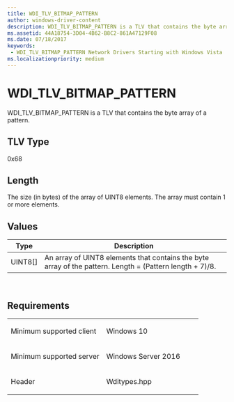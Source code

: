 ```yaml
---
title: WDI_TLV_BITMAP_PATTERN
author: windows-driver-content
description: WDI_TLV_BITMAP_PATTERN is a TLV that contains the byte array of a pattern.
ms.assetid: 44A18754-3D04-4B62-B8C2-861A47129F08
ms.date: 07/18/2017 
keywords:
 - WDI_TLV_BITMAP_PATTERN Network Drivers Starting with Windows Vista
ms.localizationpriority: medium
---
```


# WDI\_TLV\_BITMAP\_PATTERN


WDI\_TLV\_BITMAP\_PATTERN is a TLV that contains the byte array of a pattern.

## TLV Type


0x68

## Length


The size (in bytes) of the array of UINT8 elements. The array must contain 1 or more elements.

## Values


| Type      | Description                                                                                              |
|-----------|----------------------------------------------------------------------------------------------------------|
| UINT8\[\] | An array of UINT8 elements that contains the byte array of the pattern. Length = (Pattern length + 7)/8. |

 

Requirements
------------

<table>
<colgroup>
<col width="50%" />
<col width="50%" />
</colgroup>
<tbody>
<tr class="odd">
<td><p>Minimum supported client</p></td>
<td><p>Windows 10</p></td>
</tr>
<tr class="even">
<td><p>Minimum supported server</p></td>
<td><p>Windows Server 2016</p></td>
</tr>
<tr class="odd">
<td><p>Header</p></td>
<td>Wditypes.hpp</td>
</tr>
</tbody>
</table>

 

 





